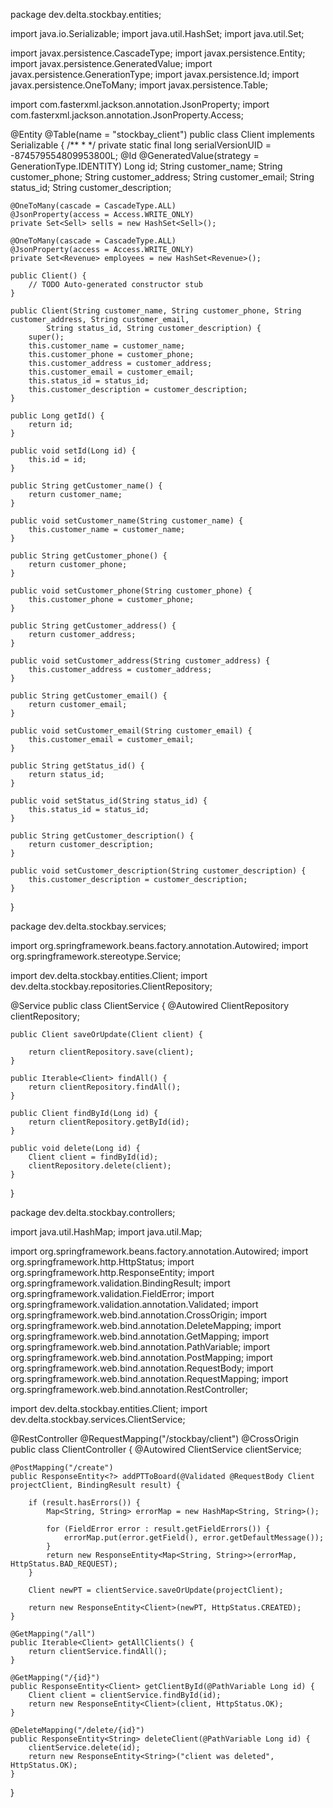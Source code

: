 package dev.delta.stockbay.entities;

import java.io.Serializable;
import java.util.HashSet;
import java.util.Set;

import javax.persistence.CascadeType;
import javax.persistence.Entity;
import javax.persistence.GeneratedValue;
import javax.persistence.GenerationType;
import javax.persistence.Id;
import javax.persistence.OneToMany;
import javax.persistence.Table;

import com.fasterxml.jackson.annotation.JsonProperty;
import com.fasterxml.jackson.annotation.JsonProperty.Access;

@Entity
@Table(name = "stockbay_client")
public class Client implements Serializable {
	/**
	 * 
	 */
	private static final long serialVersionUID = -874579554809953800L;
	@Id
	@GeneratedValue(strategy = GenerationType.IDENTITY)
	Long id;
	String customer_name;
	String customer_phone;
	String customer_address;
	String customer_email;
	String status_id;
	String customer_description;

	@OneToMany(cascade = CascadeType.ALL)
	@JsonProperty(access = Access.WRITE_ONLY)
	private Set<Sell> sells = new HashSet<Sell>();

	@OneToMany(cascade = CascadeType.ALL)
	@JsonProperty(access = Access.WRITE_ONLY)
	private Set<Revenue> employees = new HashSet<Revenue>();

	public Client() {
		// TODO Auto-generated constructor stub
	}

	public Client(String customer_name, String customer_phone, String customer_address, String customer_email,
			String status_id, String customer_description) {
		super();
		this.customer_name = customer_name;
		this.customer_phone = customer_phone;
		this.customer_address = customer_address;
		this.customer_email = customer_email;
		this.status_id = status_id;
		this.customer_description = customer_description;
	}

	public Long getId() {
		return id;
	}

	public void setId(Long id) {
		this.id = id;
	}

	public String getCustomer_name() {
		return customer_name;
	}

	public void setCustomer_name(String customer_name) {
		this.customer_name = customer_name;
	}

	public String getCustomer_phone() {
		return customer_phone;
	}

	public void setCustomer_phone(String customer_phone) {
		this.customer_phone = customer_phone;
	}

	public String getCustomer_address() {
		return customer_address;
	}

	public void setCustomer_address(String customer_address) {
		this.customer_address = customer_address;
	}

	public String getCustomer_email() {
		return customer_email;
	}

	public void setCustomer_email(String customer_email) {
		this.customer_email = customer_email;
	}

	public String getStatus_id() {
		return status_id;
	}

	public void setStatus_id(String status_id) {
		this.status_id = status_id;
	}

	public String getCustomer_description() {
		return customer_description;
	}

	public void setCustomer_description(String customer_description) {
		this.customer_description = customer_description;
	}

}



package dev.delta.stockbay.services;

import org.springframework.beans.factory.annotation.Autowired;
import org.springframework.stereotype.Service;

import dev.delta.stockbay.entities.Client;
import dev.delta.stockbay.repositories.ClientRepository;

@Service
public class ClientService {
	@Autowired
	ClientRepository clientRepository;

	public Client saveOrUpdate(Client client) {

		return clientRepository.save(client);
	}

	public Iterable<Client> findAll() {
		return clientRepository.findAll();
	}

	public Client findById(Long id) {
		return clientRepository.getById(id);
	}

	public void delete(Long id) {
		Client client = findById(id);
		clientRepository.delete(client);
	}
}




package dev.delta.stockbay.controllers;

import java.util.HashMap;
import java.util.Map;

import org.springframework.beans.factory.annotation.Autowired;
import org.springframework.http.HttpStatus;
import org.springframework.http.ResponseEntity;
import org.springframework.validation.BindingResult;
import org.springframework.validation.FieldError;
import org.springframework.validation.annotation.Validated;
import org.springframework.web.bind.annotation.CrossOrigin;
import org.springframework.web.bind.annotation.DeleteMapping;
import org.springframework.web.bind.annotation.GetMapping;
import org.springframework.web.bind.annotation.PathVariable;
import org.springframework.web.bind.annotation.PostMapping;
import org.springframework.web.bind.annotation.RequestBody;
import org.springframework.web.bind.annotation.RequestMapping;
import org.springframework.web.bind.annotation.RestController;

import dev.delta.stockbay.entities.Client;
import dev.delta.stockbay.services.ClientService;

@RestController
@RequestMapping("/stockbay/client")
@CrossOrigin
public class ClientController {
	@Autowired
	ClientService clientService;

	@PostMapping("/create")
	public ResponseEntity<?> addPTToBoard(@Validated @RequestBody Client projectClient, BindingResult result) {

		if (result.hasErrors()) {
			Map<String, String> errorMap = new HashMap<String, String>();

			for (FieldError error : result.getFieldErrors()) {
				errorMap.put(error.getField(), error.getDefaultMessage());
			}
			return new ResponseEntity<Map<String, String>>(errorMap, HttpStatus.BAD_REQUEST);
		}

		Client newPT = clientService.saveOrUpdate(projectClient);

		return new ResponseEntity<Client>(newPT, HttpStatus.CREATED);
	}

	@GetMapping("/all")
	public Iterable<Client> getAllClients() {
		return clientService.findAll();
	}

	@GetMapping("/{id}")
	public ResponseEntity<Client> getClientById(@PathVariable Long id) {
		Client client = clientService.findById(id);
		return new ResponseEntity<Client>(client, HttpStatus.OK);
	}

	@DeleteMapping("/delete/{id}")
	public ResponseEntity<String> deleteClient(@PathVariable Long id) {
		clientService.delete(id);
		return new ResponseEntity<String>("client was deleted", HttpStatus.OK);
	}
}
